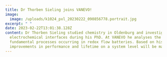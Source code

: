 ```yaml
---
title: Dr Thorben Sieling joins VANEVO!
image:
  image: /uploads/k1024_pxl_20230222_090856778.portrait.jpg
excerpt: " "
date: 2023-02-22T13:01:38.128Z
content: Dr Thorben Sieling studied chemistry in Oldenburg and investigated
  electrochemical interfaces during his PhD. At VANEVO he analyses the
  fundamental processes occurring in redox flow batteries. Based on his studies,
  improvements in performance and lifetime on a system level will be made.
---
```

